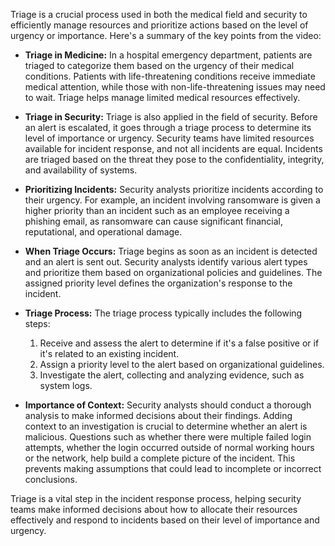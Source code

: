 Triage is a crucial process used in both the medical field and security to efficiently manage resources and prioritize actions based on the level of urgency or importance. Here's a summary of the key points from the video:

- **Triage in Medicine:** In a hospital emergency department, patients are triaged to categorize them based on the urgency of their medical conditions. Patients with life-threatening conditions receive immediate medical attention, while those with non-life-threatening issues may need to wait. Triage helps manage limited medical resources effectively.

- **Triage in Security:** Triage is also applied in the field of security. Before an alert is escalated, it goes through a triage process to determine its level of importance or urgency. Security teams have limited resources available for incident response, and not all incidents are equal. Incidents are triaged based on the threat they pose to the confidentiality, integrity, and availability of systems.

- **Prioritizing Incidents:** Security analysts prioritize incidents according to their urgency. For example, an incident involving ransomware is given a higher priority than an incident such as an employee receiving a phishing email, as ransomware can cause significant financial, reputational, and operational damage.

- **When Triage Occurs:** Triage begins as soon as an incident is detected and an alert is sent out. Security analysts identify various alert types and prioritize them based on organizational policies and guidelines. The assigned priority level defines the organization's response to the incident.

- **Triage Process:** The triage process typically includes the following steps:
  1. Receive and assess the alert to determine if it's a false positive or if it's related to an existing incident.
  2. Assign a priority level to the alert based on organizational guidelines.
  3. Investigate the alert, collecting and analyzing evidence, such as system logs.

- **Importance of Context:** Security analysts should conduct a thorough analysis to make informed decisions about their findings. Adding context to an investigation is crucial to determine whether an alert is malicious. Questions such as whether there were multiple failed login attempts, whether the login occurred outside of normal working hours or the network, help build a complete picture of the incident. This prevents making assumptions that could lead to incomplete or incorrect conclusions.

Triage is a vital step in the incident response process, helping security teams make informed decisions about how to allocate their resources effectively and respond to incidents based on their level of importance and urgency.